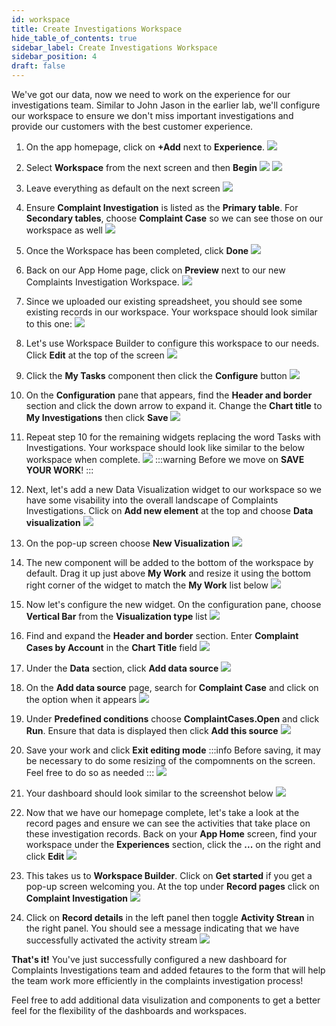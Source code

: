 ```yaml
---
id: workspace
title: Create Investigations Workspace
hide_table_of_contents: true
sidebar_label: Create Investigations Workspace
sidebar_position: 4
draft: false
---
```


We've got our data, now we need to work on the experience for our investigations team. Similar to John Jason in the earlier lab, we'll configure our workspace to ensure we don't miss important investigations and provide our customers with the best customer experience.

1. On the app homepage, click on **+Add** next to **Experience**.
![](../images/2023-09-11-12-57-48.png)


2. Select **Workspace** from the next screen and then **Begin**
    ![](../images/2023-09-11-12-58-55.png)
    ![](../images/2023-09-11-13-00-24.png)


3. Leave everything as default on the next screen
![](../images/2023-09-11-13-01-28.png)


4. Ensure **Complaint Investigation** is listed as the **Primary table**. For **Secondary tables**, choose **Complaint Case** so we can see those on our workspace as well
![](../images/2023-09-11-13-05-51.png)


5. Once the Workspace has been completed, click **Done**
![](../images/2023-09-11-13-08-42.png)


6. Back on our App Home page, click on **Preview** next to our new Complaints Investigation Workspace.
![](../images/2023-09-11-13-10-26.png)


7. Since we uploaded our existing spreadsheet, you should see some existing records in our workspace. Your workspace should look similar to this one:
![](../images/2023-09-12-08-48-17.png)


8. Let's use Workspace Builder to configure this workspace to our needs. Click **Edit** at the top of the screen
![](../images/2023-09-12-08-49-34.png)


9. Click the **My Tasks** component then click the **Configure** button
![](../images/2023-09-12-08-51-34.png)


10. On the **Configuration** pane that appears, find the **Header and border** section and click the down arrow to expand it. Change the **Chart title** to **My Investigations** then click **Save**
![](../images/2023-09-12-08-54-24.png)


11. Repeat step 10 for the remaining widgets replacing the word Tasks with Investigations. Your workspace should look like similar to the below workspace when complete.
![](../images/2023-09-12-08-58-14.png)
:::warning
Before we move on **SAVE YOUR WORK**!
:::


12. Next, let's add a new Data Visualization widget to our workspace so we have some visability into the overall landscape of Complaints Investigations. Click on **Add new element** at the top and choose **Data visualization**
![](../images/2023-09-12-09-00-08.png)


13. On the pop-up screen choose **New Visualization**
    ![](../images/2023-10-30-09-33-52.png)


14. The new component will be added to the bottom of the workspace by default. Drag it up just above **My Work** and resize it using the bottom right corner of the widget to match the **My Work** list below
![](../images/2023-09-27-12-59-48.png)


15. Now let's configure the new widget. On the configuration pane, choose **Vertical Bar** from the **Visualization type** list
![](../images/2023-09-27-13-00-45.png)


16. Find and expand the **Header and border** section. Enter **Complaint Cases by Account** in the **Chart Title** field
![](../images/2023-09-27-13-12-38.png)


17. Under the **Data** section, click **Add data source**
![](../images/2023-09-27-13-04-42.png)


18. On the **Add data source** page, search for **Complaint Case** and click on the option when it appears
![](../images/2023-09-27-13-06-26.png)


19. Under **Predefined conditions** choose **ComplaintCases.Open** and click **Run**. Ensure that data is displayed then click **Add this source**
![](../images/2023-09-27-13-07-55.png)


20. Save your work and click **Exit editing mode**
:::info
Before saving, it may be necessary to do some resizing of the compomnents on the screen. Feel free to do so as needed
:::
![](../images/2023-09-27-13-15-18.png)


21. Your dashboard should look similar to the screenshot below
![](../images/2023-09-27-13-16-24.png)


22. Now that we have our homepage complete, let's take a look at the record pages and ensure we can see the activities that take place on these investigation records. Back on your **App Home** screen, find your workspace under the **Experiences** section, click the **...** on the right and click **Edit**
![](../images/2023-09-27-14-50-00.png)


23. This takes us to **Workspace Builder**. Click on **Get started** if you get a pop-up screen welcoming you. At the top under **Record pages** click on **Complaint Investigation**
![](../images/2023-09-27-14-52-28.png)


24. Click on **Record details** in the left panel then toggle **Activity Strean** in the right panel. You should see a message indicating that we have successfully activated the activity stream
![](../images/2023-09-27-14-53-59.png)


**That's it!** You've just successfully configured a new dashboard for Complaints Investigations team and added fetaures to the form that will help the team work more efficiently in the complaints investigation process!

Feel free to add additional data visulization and components to get a better feel for the flexibility of the dashboards and workspaces.
